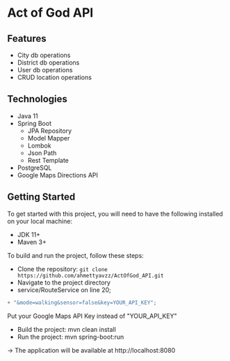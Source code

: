 # Act of God API

## Features

* City db operations
* District db operations
* User db operations
* CRUD location operations

## Technologies
* Java 11
* Spring Boot
  * JPA Repository
  * Model Mapper
  * Lombok
  * Json Path
  * Rest Template
* PostgreSQL
* Google Maps Directions API
 

## Getting Started
To get started with this project, you will need to have the following installed on your local machine:

* JDK 11+
* Maven 3+

To build and run the project, follow these steps:

* Clone the repository: `git clone https://github.com/ahmettyavzz/ActOfGod_API.git`
* Navigate to the project directory
* service/RouteService on line 20;
```java
+ "&mode=walking&sensor=false&key=YOUR_API_KEY";
```
Put your Google Maps API Key instead of "YOUR_API_KEY"
* Build the project: mvn clean install
* Run the project: mvn spring-boot:run

-> The application will be available at http://localhost:8080